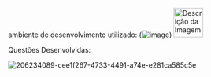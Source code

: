 ambiente de desenvolvimento utilizado: (![image](https://github.com/BiroIgor/Iniflex/assets/130564238/08138c0a-84b5-4adf-9639-09fa0d3aaef1))
<img src="https://github.com/BiroIgor/Iniflex/assets/130564238/08138c0a-84b5-4adf-9639-09fa0d3aaef1" alt="Descrição da Imagem" width="60"/>

Questões Desenvolvidas:

![206234089-cee1f267-4733-4491-a74e-e281ca585c5e](https://github.com/BiroIgor/Iniflex/assets/130564238/329b7f8a-83f2-4989-a121-fca470fdca02)
